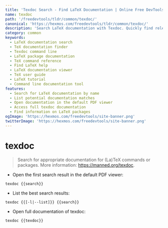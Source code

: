 ```yaml
---
title: 'Texdoc Search - Find LaTeX Documentation | Online Free DevTools by Hexmos'
name: texdoc
path: '/freedevtools/tldr/common/texdoc/'
canonical: 'https://hexmos.com/freedevtools/tldr/common/texdoc/'
description: 'Search LaTeX documentation with Texdoc. Quickly find relevant guides and package information for TeX and LaTeX commands. Free online tool, no registration required.'
category: common
keywords:
  - LaTeX documentation search
  - TeX documentation finder
  - Texdoc command line
  - LaTeX package documentation
  - TeX command reference
  - Find LaTeX help
  - LaTeX documentation viewer
  - TeX user guide
  - LaTeX tutorial
  - Command line documentation tool
features:
  - Search for LaTeX documentation by name
  - List potential documentation matches
  - Open documentation in the default PDF viewer
  - Access full texdoc documentation
  - Find information on LaTeX packages
ogImage: 'https://hexmos.com/freedevtools/site-banner.png'
twitterImage: 'https://hexmos.com/freedevtools/site-banner.png'
---
```


# texdoc

> Search for appropriate documentation for (La)TeX commands or packages.
> More information: <https://manned.org/texdoc>.

- Open the first search result in the default PDF viewer:

`texdoc {{search}}`

- List the best search results:

`texdoc {{[-l|--list]}} {{search}}`

- Open full documentation of texdoc:

`texdoc {{texdoc}}`
